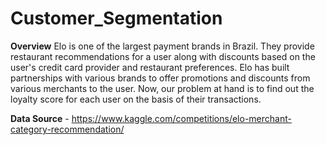 # Customer_Segmentation

**Overview**
Elo is one of the largest payment brands in Brazil. They provide restaurant recommendations for a user along with discounts based on the user's credit card provider and restaurant preferences. Elo has built partnerships with various brands to offer promotions and discounts from various merchants to the user. Now, our problem at hand is to find out the loyalty score for each user on the basis of their transactions.

**Data Source** - https://www.kaggle.com/competitions/elo-merchant-category-recommendation/
